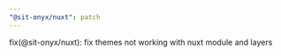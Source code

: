 ```yaml
---
"@sit-onyx/nuxt": patch
---
```


fix(@sit-onyx/nuxt): fix themes not working with nuxt module and layers
